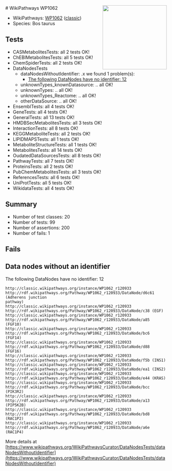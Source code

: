 <img style="float: right; width: 200px" src="https://upload.wikimedia.org/wikipedia/commons/thumb/8/83/Wplogo_with_text_500.png/640px-Wplogo_with_text_500.png" />
# WikiPathways WP1062

* WikiPathways: [WP1062](https://wikipathways.org/pathways/WP1062) ([classic](https://classic.wikipathways.org/instance/WP1062))
* Species: Bos taurus
## Tests
* CASMetabolitesTests: all 2 tests OK!
* ChEBIMetabolitesTests: all 5 tests OK!
* ChemSpiderTests: all 2 tests OK!
* DataNodesTests
    * dataNodesWithoutIdentifier: .x we found 1 problem(s):
        * [The following DataNodes have no identifier: 12](#8792c492)
    * unknownTypes_knownDatasource: .. all OK!
    * unknownTypes: .. all OK!
    * unknownTypes_Reactome: .. all OK!
    * otherDataSource: .. all OK!
* EnsemblTests: all 4 tests OK!
* GeneTests: all 4 tests OK!
* GeneralTests: all 13 tests OK!
* HMDBSecMetabolitesTests: all 3 tests OK!
* InteractionTests: all 8 tests OK!
* KEGGMetaboliteTests: all 2 tests OK!
* LIPIDMAPSTests: all 1 tests OK!
* MetaboliteStructureTests: all 1 tests OK!
* MetabolitesTests: all 14 tests OK!
* OudatedDataSourcesTests: all 8 tests OK!
* PathwayTests: all 7 tests OK!
* ProteinsTests: all 2 tests OK!
* PubChemMetabolitesTests: all 3 tests OK!
* ReferencesTests: all 6 tests OK!
* UniProtTests: all 5 tests OK!
* WikidataTests: all 4 tests OK!


## Summary

* Number of test classes: 20
* Number of tests: 99
* Number of assertions: 200
* Number of fails: 1

## Fails

<a name="8792c492" />

## Data nodes without an identifier

The following DataNodes have no identifier: 12
```
http://classic.wikipathways.org/instance/WP1062_r120933 http://rdf.wikipathways.org/Pathway/WP1062_r120933/DataNode/d6c61 (Adherens junction
pathway)
http://classic.wikipathways.org/instance/WP1062_r120933 http://rdf.wikipathways.org/Pathway/WP1062_r120933/DataNode/c38 (EGF)
http://classic.wikipathways.org/instance/WP1062_r120933 http://rdf.wikipathways.org/Pathway/WP1062_r120933/DataNode/a85 (FGF10)
http://classic.wikipathways.org/instance/WP1062_r120933 http://rdf.wikipathways.org/Pathway/WP1062_r120933/DataNode/bc6 (FGF14)
http://classic.wikipathways.org/instance/WP1062_r120933 http://rdf.wikipathways.org/Pathway/WP1062_r120933/DataNode/d88 (FGF16)
http://classic.wikipathways.org/instance/WP1062_r120933 http://rdf.wikipathways.org/Pathway/WP1062_r120933/DataNode/f5b (INS1)
http://classic.wikipathways.org/instance/WP1062_r120933 http://rdf.wikipathways.org/Pathway/WP1062_r120933/DataNode/ea1 (INS2)
http://classic.wikipathways.org/instance/WP1062_r120933 http://rdf.wikipathways.org/Pathway/WP1062_r120933/DataNode/e44 (KRAS)
http://classic.wikipathways.org/instance/WP1062_r120933 http://rdf.wikipathways.org/Pathway/WP1062_r120933/DataNode/bcc (PIK3R2)
http://classic.wikipathways.org/instance/WP1062_r120933 http://rdf.wikipathways.org/Pathway/WP1062_r120933/DataNode/a13 (PIP5K2B)
http://classic.wikipathways.org/instance/WP1062_r120933 http://rdf.wikipathways.org/Pathway/WP1062_r120933/DataNode/bd8 (RAC1P2)
http://classic.wikipathways.org/instance/WP1062_r120933 http://rdf.wikipathways.org/Pathway/WP1062_r120933/DataNode/a6e (RAC1P4)
```

More details at [https://www.wikipathways.org/WikiPathwaysCurator/DataNodesTests/dataNodesWithoutIdentifier](https://www.wikipathways.org/WikiPathwaysCurator/DataNodesTests/dataNodesWithoutIdentifier)

